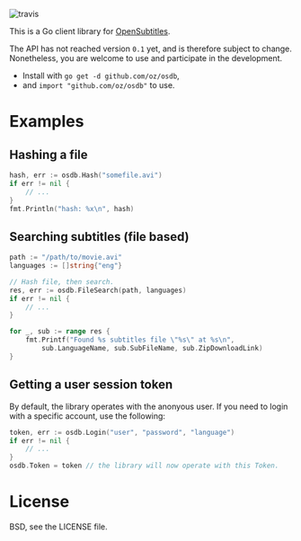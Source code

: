 ![travis](https://api.travis-ci.org/oz/osdb.png?branch=master)

This is a Go client library for [OpenSubtitles](http://opensubtitles.org/).


The API has not reached version `0.1` yet, and is therefore subject to
change. Nonetheless, you are welcome to use and participate in the development.

 * Install with `go get -d github.com/oz/osdb`,
 * and `import "github.com/oz/osdb"` to use.

# Examples

## Hashing a file

```go
hash, err := osdb.Hash("somefile.avi")
if err != nil {
	// ...
}
fmt.Println("hash: %x\n", hash)
```

## Searching subtitles (file based)

```go
path := "/path/to/movie.avi"
languages := []string{"eng"}

// Hash file, then search.
res, err := osdb.FileSearch(path, languages)
if err != nil {
	// ...
}

for _, sub := range res {
	fmt.Printf("Found %s subtitles file \"%s\" at %s\n",
		sub.LanguageName, sub.SubFileName, sub.ZipDownloadLink)
}
```

## Getting a user session token 

By default, the library operates with the anonyous user. If you need to login
with a specific account, use the following:

```go
token, err := osdb.Login("user", "password", "language")
if err != nil {
	// ...
}
osdb.Token = token // the library will now operate with this Token.

```

# License

BSD, see the LICENSE file.
